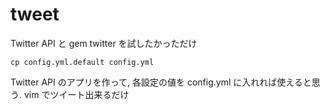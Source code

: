 # tweet

Twitter API と gem twitter を試したかっただけ

`cp config.yml.default config.yml`

Twitter API のアプリを作って, 各設定の値を config.yml に入れれば使えると思う.
vim でツイート出来るだけ

